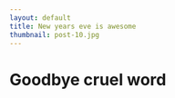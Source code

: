 ```yaml
---
layout: default
title: New years eve is awesome
thumbnail: post-10.jpg
---
```


# Goodbye cruel word
